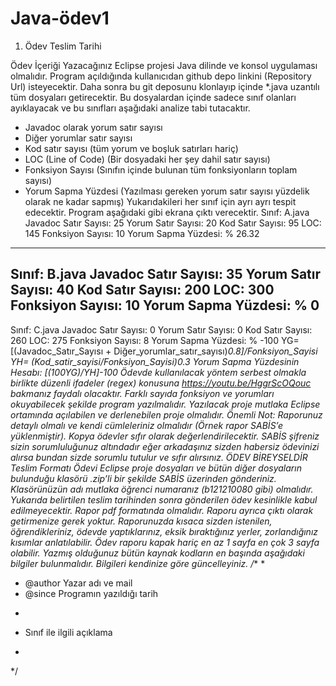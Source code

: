 # Java-ödev1
1. Ödev
Teslim Tarihi

Ödev İçeriği
Yazacağınız Eclipse projesi Java dilinde ve konsol uygulaması olmalıdır. Program açıldığında 
kullanıcıdan github depo linkini (Repository Url) isteyecektir. Daha sonra bu git deposunu klonlayıp 
içinde *.java uzantılı tüm dosyaları getirecektir. Bu dosyalardan içinde sadece sınıf olanları
ayıklayacak ve bu sınıfları aşağıdaki analize tabi tutacaktır.
- Javadoc olarak yorum satır sayısı
- Diğer yorumlar satır sayısı
- Kod satır sayısı (tüm yorum ve boşluk satırları hariç)
- LOC (Line of Code) (Bir dosyadaki her şey dahil satır sayısı)
- Fonksiyon Sayısı (Sınıfın içinde bulunan tüm fonksiyonların toplam sayısı)
- Yorum Sapma Yüzdesi (Yazılması gereken yorum satır sayısı yüzdelik olarak ne kadar sapmış)
Yukarıdakileri her sınıf için ayrı ayrı tespit edecektir. Program aşağıdaki gibi ekrana çıktı verecektir.
Sınıf: A.java
Javadoc Satır Sayısı: 25
Yorum Satır Sayısı: 20
Kod Satır Sayısı: 95
LOC: 145
Fonksiyon Sayısı: 10
Yorum Sapma Yüzdesi: % 26.32
-----------------------------------------
Sınıf: B.java
Javadoc Satır Sayısı: 35
Yorum Satır Sayısı: 40
Kod Satır Sayısı: 200
LOC: 300
Fonksiyon Sayısı: 10
Yorum Sapma Yüzdesi: % 0
-----------------------------------------
Sınıf: C.java
Javadoc Satır Sayısı: 0
Yorum Satır Sayısı: 0
Kod Satır Sayısı: 260
LOC: 275
Fonksiyon Sayısı: 8
Yorum Sapma Yüzdesi: % -100
YG=[(Javadoc_Satır_Sayısı + Diğer_yorumlar_satır_sayısı)*0.8]/Fonksiyon_Sayisi
YH= (Kod_satir_sayisi/Fonksiyon_Sayisi)*0.3
Yorum Sapma Yüzdesinin Hesabı: [(100*YG)/YH]-100
Ödevde kullanılacak yöntem serbest olmakla birlikte düzenli ifadeler (regex) konusuna
https://youtu.be/HggrScOQouc bakmanız faydalı olacaktır.
Farklı sayıda fonksiyon ve yorumları okuyabilecek şekilde program yazılmalıdır.
Yazılacak proje mutlaka Eclipse ortamında açılabilen ve derlenebilen proje olmalıdır.
Önemli Not: Raporunuz detaylı olmalı ve kendi cümleleriniz olmalıdır (Örnek rapor SABİS’e 
yüklenmiştir). Kopya ödevler sıfır olarak değerlendirilecektir. SABİS şifreniz sizin 
sorumluluğunuz altındadır eğer arkadaşınız sizden habersiz ödevinizi alırsa bundan sizde 
sorumlu tutulur ve sıfır alırsınız.
ÖDEV BİREYSELDİR
Teslim Formatı
Ödevi Eclipse proje dosyaları ve bütün diğer dosyaların bulunduğu klasörü .zip’li bir şekilde SABİS
üzerinden gönderiniz. Klasörünüzün adı mutlaka öğrenci numaranız (b121210080 gibi) olmalıdır.
Yukarıda belirtilen teslim tarihinden sonra gönderilen ödev kesinlikle kabul edilmeyecektir.
Rapor pdf formatında olmalıdır. Raporu ayrıca çıktı olarak getirmenize gerek yoktur. Raporunuzda 
kısaca sizden istenilen, öğrendikleriniz, ödevde yaptıklarınız, eksik bıraktığınız yerler, zorlandığınız 
kısımlar anlatılabilir. Ödev raporu kapak hariç en az 1 sayfa en çok 3 sayfa olabilir.
Yazmış olduğunuz bütün kaynak kodların en başında aşağıdaki bilgiler bulunmalıdır. Bilgileri 
kendinize göre güncelleyiniz.
/**
*
* @author Yazar adı ve mail
* @since Programın yazıldığı tarih
* <p>
* Sınıf ile ilgili açıklama
* </p>
*/

